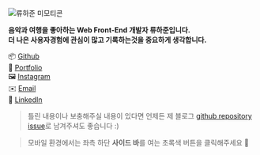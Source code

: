 ![류하준 미모티콘](https://oopy.lazyrockets.com/api/v2/notion/image?src=https%3A%2F%2Fs3-us-west-2.amazonaws.com%2Fsecure.notion-static.com%2Fd4bae8e9-e89e-41d9-9693-722d6721ac79%2F%E1%84%86%E1%85%B5%E1%84%86%E1%85%A9%E1%84%90%E1%85%B5%E1%84%8F%E1%85%A9%E1%86%AB.png&blockId=afa73117-a9cb-4976-9482-823fee85459b&width=256)

**음악과 여행을 좋아하는 Web Front-End 개발자 류하준입니다.**  
**더 나은 사용자경험에 관심이 많고 기록하는것을 중요하게 생각합니다.**

📦 [Github](https://github.com/HaJunRyu)  
🤵 [Portfolio](https://hajun-ryu.oopy.io)  
🖼 [Instagram](https://www.instagram.com/lyu_gw)  
✉️ <a href="mailto:fbgkwns@gmail.com">Email</a>  
🔗 [LinkedIn](https://www.linkedin.com/in/hajun-ryu-016216220)

> 틀린 내용이나 보충해주실 내용이 있다면 언제든 제 블로그 [github repository issue](https://github.com/HaJunRyu/docsify_blog/issues)로 남겨주셔도 좋습니다 :)

> 모바일 환경에서는 좌측 하단 **사이드 바**를 여는 초록색 버튼을 클릭해주세요 🤠
